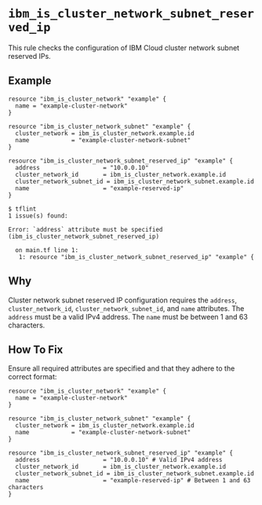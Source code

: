 # `ibm_is_cluster_network_subnet_reserved_ip`

This rule checks the configuration of IBM Cloud cluster network subnet reserved IPs.

## Example

```hcl
resource "ibm_is_cluster_network" "example" {
  name = "example-cluster-network"
}

resource "ibm_is_cluster_network_subnet" "example" {
  cluster_network = ibm_is_cluster_network.example.id
  name            = "example-cluster-network-subnet"
}

resource "ibm_is_cluster_network_subnet_reserved_ip" "example" {
  address                  = "10.0.0.10"
  cluster_network_id       = ibm_is_cluster_network.example.id
  cluster_network_subnet_id = ibm_is_cluster_network_subnet.example.id
  name                     = "example-reserved-ip"
}
```

```console
$ tflint
1 issue(s) found:

Error: `address` attribute must be specified (ibm_is_cluster_network_subnet_reserved_ip)

  on main.tf line 1:
   1: resource "ibm_is_cluster_network_subnet_reserved_ip" "example" {
```

## Why

Cluster network subnet reserved IP configuration requires the `address`, `cluster_network_id`, `cluster_network_subnet_id`, and `name` attributes. The `address` must be a valid IPv4 address. The `name` must be between 1 and 63 characters.

## How To Fix

Ensure all required attributes are specified and that they adhere to the correct format:

```hcl
resource "ibm_is_cluster_network" "example" {
  name = "example-cluster-network"
}

resource "ibm_is_cluster_network_subnet" "example" {
  cluster_network = ibm_is_cluster_network.example.id
  name            = "example-cluster-network-subnet"
}

resource "ibm_is_cluster_network_subnet_reserved_ip" "example" {
  address                  = "10.0.0.10" # Valid IPv4 address
  cluster_network_id       = ibm_is_cluster_network.example.id
  cluster_network_subnet_id = ibm_is_cluster_network_subnet.example.id
  name                     = "example-reserved-ip" # Between 1 and 63 characters
}
```